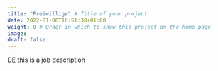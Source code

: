 ```yaml
---
title: "Freiwillige" # Title of your project
date: 2022-01-06T16:51:38+01:00
weight: 0 # Order in which to show this project on the home page
image:
draft: false
---
```


DE this is a job description
